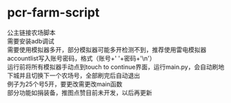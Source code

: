 # pcr-farm-script
公主链接农场脚本<br>
需要安装adb调试<br>
需要使用模拟器多开，部分模拟器可能多开检测不到，推荐使用雷电模拟器<br>
accountlist写入账号密码，格式（账号+' '+密码+'\n'）<br>
运行前将所有模拟器手动点到touch to continue界面，运行main.py，会自动刷地下城并且切换下一个农场号，全部刷完后自动退出<br>
例子为25个号5开，要更改需更改main函数<br>
部分功能如捐装备，推图点赞目前未开发，以后再更新<br>
